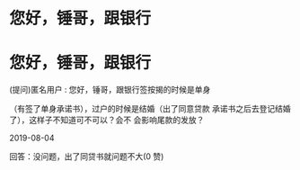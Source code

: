 # 您好，锤哥，跟银行

# 您好，锤哥，跟银行

(提问)匿名用户 : 您好，锤哥，跟银行签按揭的时候是单身

（有签了单身承诺书），过户的时候是结婚（出了同意贷款 承诺书之后去登记结婚了），这样子不知道可不可以？会不 会影响尾款的发放？

2019-08-04

回答：没问题，出了同贷书就问题不大(0 赞)